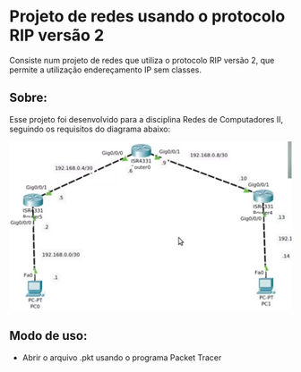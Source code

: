 # Projeto de redes usando o protocolo RIP versão 2

<p> Consiste num projeto de redes que utiliza o protocolo RIP versão 2, que permite a utilização endereçamento IP sem classes. </p>

## Sobre:
<p> Esse projeto foi desenvolvido para a disciplina Redes de Computadores II, seguindo os requisitos do diagrama abaixo: </p>

<img src = "Topologia.png"/>

## Modo de uso:

- Abrir o arquivo .pkt usando o programa Packet Tracer